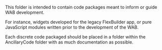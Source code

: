 This folder is intended to contain code packages meant to inform or guide WAB development.

For instance, widgets developed for the legacy FlexBuilder app, or pure JavaScript modules written prior to the development of the WAB.

Each discrete code packaged should be placed in a folder within the AncillaryCode folder with as much documentation as possible.
